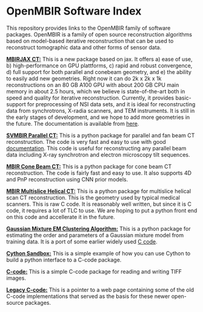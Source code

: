 # OpenMBIR Software Index

This repository provides links to the OpenMBIR family of software packages. OpenMBIR is a family of open source reconstruction algorithms based on model-based iterative reconstruction that can be used to reconstruct tomographic data and other forms of sensor data.

**[MBIRJAX CT:](https://github.com/cabouman/mbirjax)**
This is a new package based on jax. It offers a) ease of use, b) high-performance on GPU plattforms, c) rapid and robust convergence, d) full support for both parallel and conebeam geometry, and e) the ability to easily add new geometries. Right now it can do 2k x 2k x 1k reconstructions on an 80 GB A100 GPU with about 200 GB CPU main memory in about 2.5 hours, which we believe is state-of-the-art both in speed and quality for iterative reconstruction. Currently, it provides basic-support for preprocessing of NSI data sets, and it is ideal for reconstructing data from synchrotrons, X-radia scanners, and TEM instruments. It is still in the early stages of development, and we hope to add more geometries in the future. The documentation is available from [here](https://mbirjax.readthedocs.io).

**[SVMBIR Parallel CT:](https://github.com/cabouman/svmbir)**
This is a python package for parallel and fan beam CT reconstruction. The code is very fast and easy to use with good [documentation](https://svmbir.readthedocs.io/en/latest/index.html). This code is useful for reconstructing any parallel beam data including X-ray synchrotron and electron microscopy tilt sequences.

**[MBIR Cone Beam CT:](https://github.com/cabouman/mbircone)**
This is a python package for cone beam CT reconstruction. The code is fairly fast and easy to use. It also supports 4D and PnP reconstruction using CNN prior models. 

**[MBIR Multislice Helical CT:](https://github.com/cabouman/mbirhelical)**
This is a python package for multislice helical scan CT reconstruction. This is the geometry used by typical medical scanners. This is raw C code. It is reasonably well written, but since it is C code, it requires a lot of TLC to use. We are hoping to put a python front end on this code and accellerate it in the future.

**[Gaussian Mixture EM Clustering Algorithm:](https://github.com/cabouman/pygmcluster)**
This is a python package for estimating the order and parameters of a Gaussian mixture model from training data. It is a port of some earlier widely used [C code](https://engineering.purdue.edu/~bouman/software/cluster).

**[Cython Sandbox:](https://github.com/cabouman/sandbox)**
This is a simple example of how you can use Cython to build a python interface to a C-code package.

**[C-code:](https://github.com/cabouman/C-code)**
This is a simple C-code package for reading and writing TIFF images.

**[Legacy C-code:](http://engineering.purdue.edu/~bouman/OpenMBIR)**
This is a pointer to a web page containing some of the old C-code implementations that served as the basis for these newer open-source packages.
